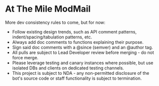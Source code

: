 # At The Mile ModMail

More dev consistency rules to come, but for now:
- Follow existing design trends, such as API comment patterns, indent/spacing/tabulation patterns, etc.
- Always add doc comments to functions explaining their purpose.
- Sign said doc comments with a @since (semver) and an @author tag.
- All pulls are subject to Lead Developer review before merging - do not force merge.
- Please leverage testing and canary instances where possible, but use isolated DBs and clients on dedicated testing channels.
- This project is subject to NDA - any non-permitted disclosure of the bot's source code or staff functionality is subject to termination.